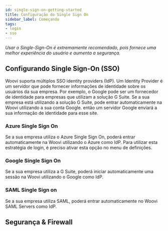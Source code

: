 ```yaml
---
id: single-sign-on-getting-started
title: Configuração do Single Sign On
sidebar_label: Começando
tags:
- login
- sso
---
```


*Usar o Single-Sign-On é extremamente recomendado, pois fornece uma melhor experiência do usuário e aumenta a segurança.*

## Configurando Single Sign-On (SSO)

Woovi suporta múltiplos SSO identity providers (IdP). Um Identity Provider é um servidor que pode fornecer informações de identidade sobre os usuários da sua empresa. Por exemplo, o Google pode ser um fornecedor de identidade para empresas que utilizam a solução G Suite. Se a sua empresa está utilizando a solução G Suite, pode entrar automaticamente na Woovi utilizando a sua conta Google. então um servidor Google enviará a sua informação de identidade para esse site.

### Azure Single Sign On

Se a sua empresa utiliza o Azure Single Sign On, poderá entrar automaticamente na Woovi utilizando o Azure como IdP. Para utilizar esta estratégia de login, é preciso ativar esta opção no menu de definições.

### Google Single Sign On

Se a sua empresa utiliza a G Suite, poderá iniciar automaticamente uma sessão na Woovi utilizando o Google como IdP.

### SAML Single Sign on

Se a sua empresa utiliza SAML, poderá entrar automaticamente no Woovi SAML Servers como IdP.

## Segurança & Firewall
